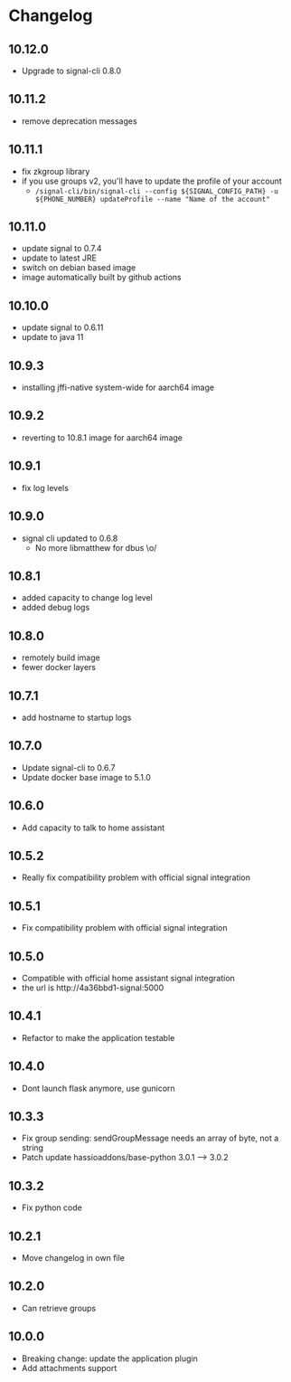 # Changelog

## 10.12.0

- Upgrade to signal-cli 0.8.0

## 10.11.2

- remove deprecation messages

## 10.11.1

- fix zkgroup library
- if you use groups v2, you'll have to update the profile of your account
    - `/signal-cli/bin/signal-cli --config ${SIGNAL_CONFIG_PATH} -u ${PHONE_NUMBER} updateProfile --name "Name of the account"`

## 10.11.0

- update signal to 0.7.4
- update to latest JRE
- switch on debian based image
- image automatically built by github actions

## 10.10.0

- update signal to 0.6.11
- update to java 11

## 10.9.3

- installing jffi-native system-wide for aarch64 image

## 10.9.2

- reverting to 10.8.1 image for aarch64 image

## 10.9.1

- fix log levels

## 10.9.0

- signal cli updated to 0.6.8
  - No more libmatthew for dbus \o/

## 10.8.1

- added capacity to change log level
- added debug logs

## 10.8.0

- remotely build image
- fewer docker layers

## 10.7.1

- add hostname to startup logs

## 10.7.0

- Update signal-cli to 0.6.7
- Update docker base image to 5.1.0

## 10.6.0

- Add capacity to talk to home assistant

## 10.5.2

- Really fix compatibility problem with official signal integration

## 10.5.1

- Fix compatibility problem with official signal integration

## 10.5.0

- Compatible with official home assistant signal integration
- the url is http://4a36bbd1-signal:5000

## 10.4.1

- Refactor to make the application testable

## 10.4.0

- Dont launch flask anymore, use gunicorn

## 10.3.3

- Fix group sending: sendGroupMessage needs an array of byte, not a string
- Patch update hassioaddons/base-python 3.0.1 --> 3.0.2

## 10.3.2

- Fix python code

## 10.2.1

- Move changelog in own file

## 10.2.0

- Can retrieve groups

## 10.0.0

- Breaking change: update the application plugin
- Add attachments support
